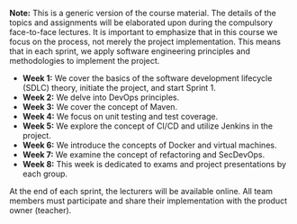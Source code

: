**Note:** This is a generic version of the course material. The details of the topics and assignments will be elaborated upon during the compulsory face-to-face lectures. It is important to emphasize that in this course we focus on the process, not merely the project implementation. This means that in each sprint, we apply software engineering principles and methodologies to implement the project.

- **Week 1:** We cover the basics of the software development lifecycle (SDLC) theory, initiate the project, and start Sprint 1.
- **Week 2:** We delve into DevOps principles.
- **Week 3:** We cover the concept of Maven.
- **Week 4:** We focus on unit testing and test coverage.
- **Week 5:** We explore the concept of CI/CD and utilize Jenkins in the project.
- **Week 6:** We introduce the concepts of Docker and virtual machines.
- **Week 7:** We examine the concept of refactoring and SecDevOps.
- **Week 8:** This week is dedicated to exams and project presentations by each group.

At the end of each sprint, the lecturers will be available online. All team members must participate and share their implementation with the product owner (teacher).
